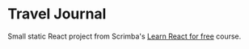 # Travel Journal

Small static React project from Scrimba's [Learn React for free](https://scrimba.com/learn/learnreact) course.


